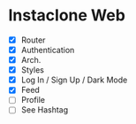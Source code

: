 # Instaclone Web

- [x] Router
- [x] Authentication
- [x] Arch.
- [x] Styles
- [x] Log In / Sign Up / Dark Mode
- [x] Feed
- [ ] Profile
- [ ] See Hashtag